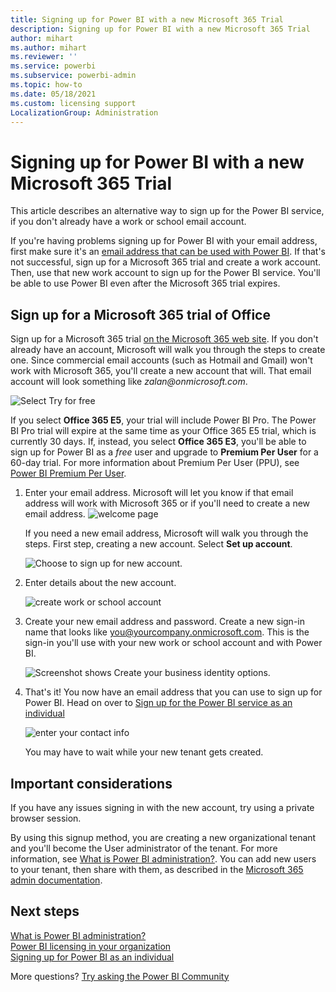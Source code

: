 ```yaml
---
title: Signing up for Power BI with a new Microsoft 365 Trial
description: Signing up for Power BI with a new Microsoft 365 Trial
author: mihart
ms.author: mihart
ms.reviewer: ''
ms.service: powerbi
ms.subservice: powerbi-admin
ms.topic: how-to
ms.date: 05/18/2021
ms.custom: licensing support
LocalizationGroup: Administration
---
```


# Signing up for Power BI with a new Microsoft 365 Trial

This article describes an alternative way to sign up for the Power BI service, if you don't already have a work or school email account.

If you're having problems signing up for Power BI with your email address, first make sure it's an [email address that can be used with Power BI](../fundamentals/service-self-service-signup-for-power-bi.md#supported-email-addresses). If that's not successful, sign up for a Microsoft 365 trial and create a work account. Then, use that new work account to sign up for the Power BI service. You'll be able to use Power BI even after the Microsoft 365 trial expires.

## Sign up for a Microsoft 365 trial of Office

Sign up for a Microsoft 365 trial [on the Microsoft 365 web site](https://www.microsoft.com/microsoft-365/business/compare-more-office-365-for-business-plans). If you don't already have an account, Microsoft will walk you through the steps to create one. Since commercial email accounts (such as Hotmail and Gmail) won't work with Microsoft 365, you'll create a new account that will.  That email account will look something like *zalan\@onmicrosoft.com*.

![Select Try for free](media/service-admin-signing-up-for-power-bi-with-a-new-office-365-trial/power-bi-try-free.png)

If you select **Office 365 E5**, your trial will include Power BI Pro. The Power BI Pro trial will expire at the same time as your Office 365 E5 trial, which is currently 30 days. If, instead, you select **Office 365 E3**, you'll be able to sign up for Power BI as a *free* user and upgrade to **Premium Per User** for a 60-day trial. For more information about Premium Per User (PPU), see [Power BI Premium Per User](service-premium-per-user-faq.yml).

1. Enter your email address. Microsoft will let you know if that email address will work with Microsoft 365 or if you'll need to create a new email address.  ![welcome page](media/service-admin-signing-up-for-power-bi-with-a-new-office-365-trial/power-bi-setup.png)

    If you need a new email address, Microsoft will walk you through the steps. First step, creating a new account. Select **Set up account**.

    ![Choose to sign up for new account.](media/service-admin-signing-up-for-power-bi-with-a-new-office-365-trial/power-bi-email.png)

2. Enter details about the new account.

    ![create work or school account](media/service-admin-signing-up-for-power-bi-with-a-new-office-365-trial/power-bi-enter-info.png)

3. Create your new email address and password. Create a new sign-in name that looks like you@yourcompany.onmicrosoft.com. This is the sign-in you'll use with your new work or school account and with Power BI.

    ![Screenshot shows Create your business identity options.](media/service-admin-signing-up-for-power-bi-with-a-new-office-365-trial/power-bi-create-account.png)

4. That's it!  You now have an email address that you can use to sign up for Power BI. Head on over to [Sign up for the Power BI service as an individual](../fundamentals/service-self-service-signup-for-power-bi.md)

     ![enter your contact info](media/service-admin-signing-up-for-power-bi-with-a-new-office-365-trial/power-bi-thank.png)

    You may have to wait while your new tenant gets created.

## Important considerations

If you have any issues signing in with the new account, try using a private browser session.

By using this signup method, you are creating a new organizational tenant and you'll become the User administrator of the tenant. For more information, see [What is Power BI administration?](../admin/service-admin-administering-power-bi-in-your-organization.md). You can add new users to your tenant, then share with them, as described in the [Microsoft 365 admin documentation](https://support.office.com/article/Add-users-individually-to-Office-365---Admin-Help-1970f7d6-03b5-442f-b385-5880b9c256ec).

## Next steps

[What is Power BI administration?](../admin/service-admin-administering-power-bi-in-your-organization.md)  
[Power BI licensing in your organization](service-admin-licensing-organization.md)  
[Signing up for Power BI as an individual](../fundamentals/service-self-service-signup-for-power-bi.md)

More questions? [Try asking the Power BI Community](https://community.powerbi.com/)